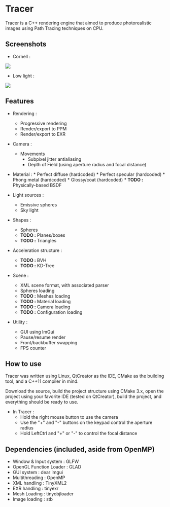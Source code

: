 Tracer
======

Tracer is a C++ rendering engine that aimed to produce photorealistic images using Path Tracing techniques on CPU.

Screenshots
------

* Cornell :

![](https://image.ibb.co/gEqMBR/tracer_Render_cornell.png)


* Low light :

![](https://image.ibb.co/hzNq5m/tracer_Render_low_Light.png)


Features
------

* Rendering :
    * Progressive rendering
    * Render/export to PPM
    * Render/export to EXR

* Camera :
    * Movements
        * Subpixel jitter antialiasing
        * Depth of Field (using aperture radius and focal distance)

* Material :
        * Perfect diffuse (hardcoded)
        * Perfect specular (hardcoded)
        * Phong metal (hardcoded)
        * Glossy/coat (hardcoded)
        * **TODO :** Physically-based BSDF

* Light sources :
    * Emissive spheres
    * Sky light

* Shapes :
    * Spheres
    * **TODO :** Planes/boxes
    * **TODO :** Triangles

* Acceleration structure :
    * **TODO :** BVH
    * **TODO :** KD-Tree

* Scene :
    * XML scene format, with associated parser
    * Spheres loading
    * **TODO :** Meshes loading
    * **TODO :** Material loading
    * **TODO :** Camera loading
    * **TODO :** Configuration loading

* Utility :
    * GUI using ImGui
    * Pause/resume render
    * Front/backbuffer swapping
    * FPS counter

How to use
------

Tracer was written using Linux, QtCreator as the IDE, CMake as the building tool, and a C++11 compiler in mind.

Download the source, build the project structure using CMake 3.x, open the project using your favorite IDE (tested on QtCreator), build the project, and everything should be ready to use.

* In Tracer :
    * Hold the right mouse button to use the camera
    * Use the "+" and "-" buttons on the keypad control the aperture radius
    * Hold LeftCtrl and "+" or "-" to control the focal distance

Dependencies (included, aside from OpenMP)
------

- Window & Input system : GLFW
- OpenGL Function Loader : GLAD
- GUI system : dear imgui
- Multithreading : OpenMP
- XML handling : TinyXML2
- EXR handling : tinyexr
- Mesh Loading : tinyobjloader
- Image loading : stb
